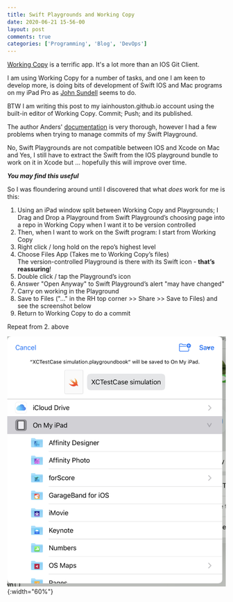 ```yaml
---
title: Swift Playgrounds and Working Copy
date: 2020-06-21 15-56-00
layout: post
comments: true
categories: ['Programming', 'Blog', 'DevOps']
---
```



[Working Copy](https://workingcopyapp.com) is a terrific app. It's a lot more than an IOS Git Client.

I am using Working Copy for a number of tasks, and one I am keen to develop more, is doing bits of development of Swift IOS and Mac programs on my iPad Pro as [John Sundell](https://www.swiftbysundell.com/articles/review-swift-playgrounds-30-for-ipad/) seems to do. 

BTW I am writing this post to my iainhouston.github.io account using the built-in editor of Working Copy. Commit; Push; and its published.

The author Anders' [documentation](https://workingcopyapp.com/manual/extending-ios) is very thorough, however I had a few problems when trying to manage commits of my Swift Playground.

No, Swift Playgrounds are not compatible between IOS and Xcode on Mac and Yes, I still have to extract the Swift from the IOS playground bundle to work on it in Xcode but ... hopefully this will improve over time.

***You may find this useful***

So I was floundering around until I discovered that what *does* work for me is this:  

1.  Using an iPad window split between Working Copy and Playgrounds; I Drag and Drop a Playground from Swift Playground’s choosing page into a repo in Working Copy when I want it to be version controlled  
1.  Then, when I want to work on the Swift program: I start from Working Copy  
1.  Right click / long hold on the repo’s highest level  
1.  Choose Files App (Takes me to Working Copy’s files)  
The version-controlled Playground is there with its Swift icon - **that’s reassuring**!  
1.  Double click / tap the Playground’s icon  
1.  Answer "Open Anyway" to Swift Playground’s alert "may have changed"  
1.  Carry on working in the Playground  
1.  Save to Files ("..."  in the RH top corner >> Share >> Save to Files) and see the screenshot below
1.  Return to Working Copy to do a commit  
 
Repeat from 2. above

![Save dialogue from Working Copy](/assets/images/saving_playground.jpeg){:width="60%"}
